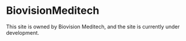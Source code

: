 # BiovisionMeditech
This site is owned by Biovision Meditech, and the site is currently under development.
